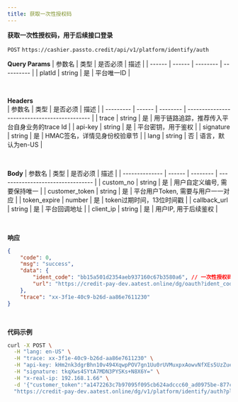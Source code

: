 ```yaml
---
title: 获取一次性授权码
---
```

**获取一次性授权码，用于后续接口登录**

`POST` `https://cashier.passto.credit/api/v1/platform/identify/auth`
<br/>

**Query Params**
| 参数名 | 类型   | 是否必须 | 描述       |
| ------ | ------ | -------- | ---------- |
| platId | string | 是       | 平台唯一ID |

<br/>

**Headers**  
| 参数名    | 类型   | 是否必须 | 描述                                         |
| --------- | ------ | -------- | -------------------------------------------- |
| trace     | string | 是       | 用于链路追踪，推荐传入平台自身业务的trace Id |
| api-key   | string | 是       | 平台密钥，用于鉴权                           |
| signature | string | 是       | HMAC签名，详情见身份校验章节                 |
| lang      | string | 否       | 语言，默认为en-US                            |

<br/>

**Body**
| 参数名         | 类型   | 是否必须 | 描述                              |
| -------------- | ------ | -------- | --------------------------------- |
| custom_no      | string | 是       | 用户自定义编号, 需要保持唯一      |
| customer_token | string | 是       | 平台用户Token, 需要与用户一一对应 |
| token_expire   | number | 是       | token过期时间，13位时间戳         |
| callback_url   | string | 是       | 平台回调地址                      |
| client_ip      | string | 是       | 用户IP, 用于后续鉴权              |

<br/>

**响应**
```json
{
    "code": 0,
    "msg": "success",
    "data": {
        "ident_code": "bb15a501d2354aeb937160c67b3580a6", // 一次性授权码
        "url": "https://credit-pay-dev.aatest.online/dg/oauth?ident_code=bb15a501d2354aeb937160c67b3580a6"
    },
    "trace": "xx-3f1e-40c9-b26d-aa86e7611230"
}
```
<br/>


**代码示例**

```bash
curl -X POST \
  -H "lang: en-US" \
  -H "trace: xx-3f1e-40c9-b26d-aa86e7611230" \
  -H "api-key: kHm2nk3dgrBhn10v494XqwpPOV7gn1Uu0rUVMuxpxAowvNfXEs5UzZueUdq7vgNc" \
  -H "signature: tkqXws4SYtA7MDN3PYSKs+N8X6Y=" \
  -H "x-real-ip: 192.168.1.66" \
  -d '{"customer_token":"a1472263c7b97095f095cb624adccc60_ad0975be-877c-4420-8e2e-8a156a3ec7b2app","customer_no":"473_32_86000698","callback_url":"https://credit-pre.aatest.online/payment/callback","token_expire":1732521424191,"client_ip":"192.168.1.166"}' \
  "https://credit-pay-dev.aatest.online/dg/v1/platform/identify/auth?platId=328cf95950f54f89a2dd4c3bf98ac5fb"
```
